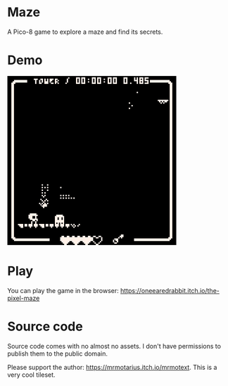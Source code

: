 # Maze

A Pico-8 game to explore a maze and find its secrets.

# Demo

![Demo](https://raw.githubusercontent.com/oneearedrabbit/maze/master/images/demo.gif)

# Play

You can play the game in the browser: https://oneearedrabbit.itch.io/the-pixel-maze

# Source code

Source code comes with no almost no assets. I don't have permissions
to publish them to the public domain.

Please support the author: https://mrmotarius.itch.io/mrmotext. This
is a very cool tileset.

